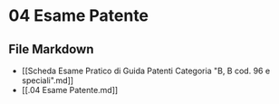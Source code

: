 # 04 Esame Patente

## File Markdown
- [[Scheda Esame Pratico di Guida Patenti Categoria "B, B cod. 96 e speciali".md]]
- [[.04 Esame Patente.md]]

